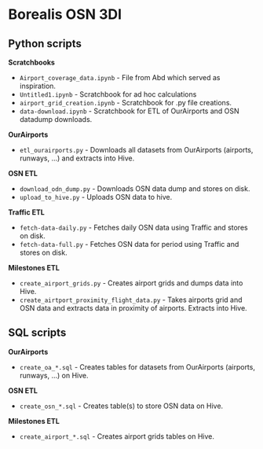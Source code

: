 # Borealis OSN 3DI

## Python scripts

**Scratchbooks**
* `Airport_coverage_data.ipynb` - File from Abd which served as inspiration.
* `Untitled1.ipynb` - Scratchbook for ad hoc calculations
* `airport_grid_creation.ipynb` - Scratchbook for .py file creations.
* `data-download.ipynb` - Scratchbook for ETL of OurAirports and OSN datadump downloads.

**OurAirports**
*  `etl_ourairports.py` - Downloads all datasets from OurAirports (airports, runways, ...) and extracts into Hive.

**OSN ETL** 
*  `download_odn_dump.py` - Downloads OSN data dump and stores on disk.
*  `upload_to_hive.py` - Uploads OSN data to hive.

**Traffic ETL**
*  `fetch-data-daily.py` - Fetches daily OSN data using Traffic and stores on disk.
*  `fetch-data-full.py` - Fetches OSN data for period using Traffic and stores on disk.

**Milestones ETL**
*  `create_airport_grids.py` - Creates airport grids and dumps data into Hive. 
*  `create_airtport_proximity_flight_data.py` - Takes airports grid and OSN data and extracts data in proximity of airports. Extracts into Hive.

## SQL scripts

**OurAirports**
*  `create_oa_*.sql` - Creates tables for datasets from OurAirports (airports, runways, ...) on Hive.

**OSN ETL** 
*  `create_osn_*.sql` - Creates table(s) to store OSN data on Hive.

**Milestones ETL**
*  `create_airport_*.sql` - Creates airport grids tables on Hive. 



